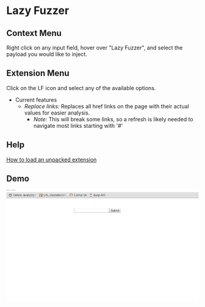 # Lazy Fuzzer

 ## Context Menu
  Right click on any input field, hover over "Lazy Fuzzer", and select the payload you would like to inject.

 ## Extension Menu
 Click on the LF icon and select any of the available options.

   * Current features
      * *Replace links:* Replaces all href links on the page with their actual values for easier analysis.
          * *Note:* This will break some links, so a refresh is likely needed to navigate most links starting with '#'

 ## Help
  <a href="http://superuser.com/questions/247651/how-does-one-install-an-extension-for-chrome-browser-from-the-local-file-system">How to load an unpacked extension</a>

## Demo

 <img src="marketing/demo.gif"/>
